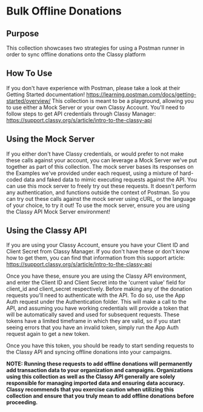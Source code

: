 # Bulk Offline Donations

## Purpose

This collection showcases two strategies for using a Postman runner in order to sync offline donations onto the Classy platform

## How To Use

If you don't have experience with Postman, please take a look at their Getting Started documentation! <https://learning.postman.com/docs/getting-started/overview/>
This collection is meant to be a playground, allowing you to use either a Mock Server or your own Classy Account. You'll need to follow steps to get API credentials through Classy Manager: <https://support.classy.org/s/article/intro-to-the-classy-api>

## Using the Mock Server

If you either don't have Classy credentials, or would prefer to not make these calls against your account, you can leverage a Mock Server we've put together as part of this collection. The mock server bases its responses on the Examples we've provided under each request, using a mixture of hard-coded data and faked data to mimic executing requests against the API. You can use this mock server to freely try out these requests. It doesn't perform any authentication, and functions outside the context of Postman. So you can try out these calls against the mock server using cURL, or the language of your choice, to try it out! To use the mock server, ensure you are using the Classy API Mock Server environment!

## Using the Classy API

If you are using your Classy Account, ensure you have your Client ID and Client Secret from Classy Manager. If you don't have these or don't know how to get them, you can find that information from this support article: <https://support.classy.org/s/article/intro-to-the-classy-api>

Once you have these, ensure you are using the Classy API environment, and enter the Client ID and Client Secret into the 'current value' field for client_id and client_secret respectively.
Before making any of the donation requests you'll need to authenticate with the API. To do so, use the App Auth request under the Authentication folder. This will make a call to the API, and assuming you have working credentials will provide a token that will be automatically saved and used for subsequent requests. These tokens have a limited timeframe in which they are valid, so if you start seeing errors that you have an invalid token, simply run the App Auth request again to get a new token.

Once you have this token, you should be ready to start sending requests to the Classy API and syncing offline donations into your campaigns.

**NOTE: Running these requests to add offline donations will permanently add transaction data to your organization and campaigns. Organizations using this collection as well as the Classy API generally are solely responsible for managing imported data and ensuring data accuracy. Classy recommends that you exercise caution when utilizing this collection and ensure that you truly mean to add offline donations before proceeding.**
